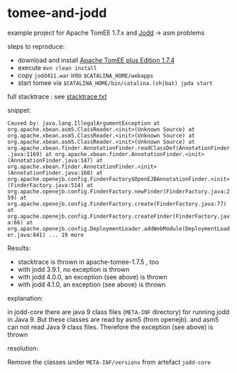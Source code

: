 # tomee-and-jodd
example project for Apache TomEE 1.7.x and [Jodd](https://www.jodd.org) -> asm problems

steps to reproduce:
- download and install [Apache TomEE plus Edition 1.7.4 ](http://repo.maven.apache.org/maven2/org/apache/openejb/apache-tomee/1.7.4/apache-tomee-1.7.4-plus.zip)
- execute `mvn clean install`
- copy `jodd411.war` into `$CATALINA_HOME/webapps`
- start tomee via `$CATALINA_HOME/bin/catalina.(sh|bat) jpda start`


full stacktrace : see [stacktrace.txt](stacktrace.txt)

snippet:

`Caused by: java.lang.IllegalArgumentException
	at org.apache.xbean.asm5.ClassReader.<init>(Unknown Source)
	at org.apache.xbean.asm5.ClassReader.<init>(Unknown Source)
	at org.apache.xbean.asm5.ClassReader.<init>(Unknown Source)
	at org.apache.xbean.finder.AnnotationFinder.readClassDef(AnnotationFinder.java:1169)
	at org.apache.xbean.finder.AnnotationFinder.<init>(AnnotationFinder.java:147)
	at org.apache.xbean.finder.AnnotationFinder.<init>(AnnotationFinder.java:160)
	at org.apache.openejb.config.FinderFactory$OpenEJBAnnotationFinder.<init>(FinderFactory.java:514)
	at org.apache.openejb.config.FinderFactory.newFinder(FinderFactory.java:259)
	at org.apache.openejb.config.FinderFactory.create(FinderFactory.java:77)
	at org.apache.openejb.config.FinderFactory.createFinder(FinderFactory.java:66)
	at org.apache.openejb.config.DeploymentLoader.addWebModule(DeploymentLoader.java:841)
	... 19 more
`


Results:
- stacktrace is thrown in apache-tomee-1.7.5 , too
- with jodd 3.9.1, no exception is thrown
- with jodd 4.0.0, an exception (see above) is thrown
- with jodd 4.1.0, an exception (see above) is thrown


explanation:

in jodd-core there are java 9 class files (`META-INF` directory) for running jodd in Java 9.
But these classes are read by asm5 (from openejb). and asm5 can not read Java 9 class files.
Therefore the exception (see above) is thrown

resolution:

Remove the classes under `META-INF/versions` from artefact `jodd-core`
